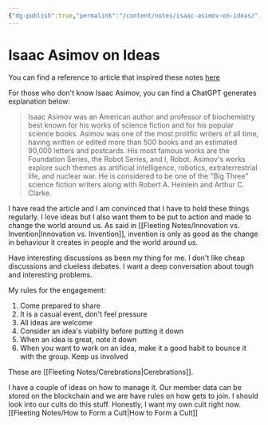 ```yaml
---
{"dg-publish":true,"permalink":"/content/notes/isaac-asimov-on-ideas/","noteIcon":""}
---
```


# Isaac Asimov on Ideas

You can find a reference to article that inspired these notes [here](https://www.technologyreview.com/2014/10/20/169899/isaac-asimov-asks-how-do-people-get-new-ideas/)

For those who don't know Isaac Asimov, you can find a ChatGPT generates explanation below: 

>Isaac Asimov was an American author and professor of biochemistry best known for his works of science fiction and for his popular science books. Asimov was one of the most prolific writers of all time, having written or edited more than 500 books and an estimated 90,000 letters and postcards. His most famous works are the Foundation Series, the Robot Series, and I, Robot. Asimov's works explore such themes as artificial intelligence, robotics, extraterrestrial life, and nuclear war. He is considered to be one of the "Big Three" science fiction writers along with Robert A. Heinlein and Arthur C. Clarke.

I have read the article and I am convinced that I have to hold these things regularly. I love ideas but I also want them to be put to action and made to change the world around us. As said in [[Fleeting Notes/Innovation vs. Invention\|Innovation vs. Invention]], invention is only as good as the change in behaviour it creates in people and the world around us.

Have interesting discussions as been my thing for me. I don't like cheap discussions and clueless debates. I want a deep conversation about tough and interesting problems. 

My rules for the engagement:
1. Come prepared to share
2. It is a casual event, don't feel pressure
3. All ideas are welcome
4. Consider an idea's viability before putting it down
5. When an idea is great, note it down
6. When you want to work on an idea, make it a good habit to bounce it with the group. Keep us involved

These are [[Fleeting Notes/Cerebrations\|Cerebrations]].

I have a couple of ideas on how to manage it. Our member data can be stored on the blockchain and we are have rules on how gets to join. I should look into our cults do this stuff. Honestly, I want my own cult right now. [[Fleeting Notes/How to Form a Cult\|How to Form a Cult]]
